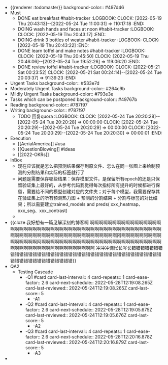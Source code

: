 - {{renderer :todomaster}}
  background-color:: #497d46
- Must
	- DONE eat breakfast #habit-tracker
	  :LOGBOOK:
	  CLOCK: [2022-05-19 Thu 20:43:13]--[2022-05-24 Tue 11:00:31] =>  110:17:18
	  :END:
	- DOING wash hands and faces at noon #habit-tracker
	  :LOGBOOK:
	  CLOCK: [2022-05-19 Thu 20:43:17]
	  :END:
	- DOING drink 3 bottles of weater #habit-tracker
	  :LOGBOOK:
	  CLOCK: [2022-05-19 Thu 20:43:22]
	  :END:
	- DONE learn toffel and make notes #habit-tracker
	  :LOGBOOK:
	  CLOCK: [2022-05-19 Thu 20:45:50]
	  CLOCK: [2022-05-19 Thu 20:46:06]--[2022-05-24 Tue 19:52:26] =>  119:06:20
	  :END:
	- DONE review toffel #habit-tracker
	  :LOGBOOK:
	  CLOCK: [2022-05-21 Sat 00:23:52]
	  CLOCK: [2022-05-21 Sat 00:24:14]--[2022-05-24 Tue 20:03:37] =>  91:39:23
	  :END:
- Urgent Tasks
  background-color:: #533e7d
- Moderately Urgent Tasks
  background-color:: #264c9b
- Mildly Urgent Tasks
  background-color:: #793e3e
- Tasks which can be postponed
  background-color:: #49767b
- Reading
  background-color:: #787f97
- Writing
  background-color:: #787f97
	- TODO 回复quora
	  :LOGBOOK:
	  CLOCK: [2022-05-24 Tue 20:20:28]--[2022-05-24 Tue 20:20:28] =>  00:00:00
	  CLOCK: [2022-05-24 Tue 20:20:29]--[2022-05-24 Tue 20:20:29] =>  00:00:00
	  CLOCK: [2022-05-24 Tue 20:20:29]--[2022-05-24 Tue 20:20:30] =>  00:00:01
	  :END:
- Execution
	- [[AerialAmerica]] #usa
	- [[QuestionBlowing]] #ideas
	- [[2022-OKRs]]
- InBox
	- 现在应该就是怎么把预测结果保存到原文件、怎么在同一张图上来绘制预测的分割结果和实际的标签就行了
	- 问题是需要保存哪些结果：保存模型文件，是保留所有epoch的还是只保留验证集上最好的，从参考代码我觉得每次指标所有提升的时候都进行保留，需要给不同的模型创建对应的文件夹；对于每个模型，我需要保存其在验证集上的所有预测热力图 + 预测的分割结果 + 分割与标签的对比结果；所以需要建立trained_models and preds( xxx_heatmap、xxx_seg、xxx_contrast)
	-
- {{cloze 我好想有一篇见解深刻的博客啊 啊啊啊啊啊啊啊啊啊啊啊啊啊啊啊啊啊啊啊啊啊啊啊啊啊啊啊啊啊啊啊啊啊啊啊啊啊啊啊啊啊啊啊啊啊啊啊啊啊啊啊啊啊啊啊啊啊啊啊啊啊啊啊啊啊啊啊啊啊啊啊啊啊啊阿啊啊啊啊啊阿啊啊啊啊啊啊啊啊啊阿啊啊啊啊啊啊啊啊啊啊啊啊啊啊啊啊啊啊啊啊啊啊啊啊啊啊啊啊啊啊啊啊啊啊啊啊阿啊啊啊啊啊啊啊啊阿 冲冲冲惆怅长岑长错错错错错错错错错错错错错错错错错错错错错错错错错错错错错错错错错错错错错错错错错错错错错错错错错错错错错错错}}
- QA2
	- Testing Cascade
		- -Q1 #card
		  card-last-interval:: 4
		  card-repeats:: 1
		  card-ease-factor:: 2.6
		  card-next-schedule:: 2022-05-28T12:19:08.265Z
		  card-last-reviewed:: 2022-05-24T12:19:08.265Z
		  card-last-score:: 5
			- -A1
		- -Q2 #card
		  card-last-interval:: 4
		  card-repeats:: 1
		  card-ease-factor:: 2.6
		  card-next-schedule:: 2022-05-28T12:19:05.675Z
		  card-last-reviewed:: 2022-05-24T12:19:05.676Z
		  card-last-score:: 5
			- -A2
		- -Q3 #card
		  card-last-interval:: 4
		  card-repeats:: 1
		  card-ease-factor:: 2.6
		  card-next-schedule:: 2022-05-28T12:20:16.878Z
		  card-last-reviewed:: 2022-05-24T12:20:16.879Z
		  card-last-score:: 5
			- -A3
-